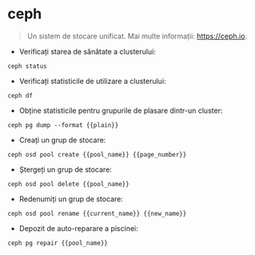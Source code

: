 # ceph

> Un sistem de stocare unificat.
> Mai multe informații: <https://ceph.io>.

- Verificați starea de sănătate a clusterului:

`ceph status`

- Verificați statisticile de utilizare a clusterului:

`ceph df`

- Obține statisticile pentru grupurile de plasare dintr-un cluster:

`ceph pg dump --format {{plain}}`

- Creați un grup de stocare:

`ceph osd pool create {{pool_name}} {{page_number}}`

- Ștergeți un grup de stocare:

`ceph osd pool delete {{pool_name}}`

- Redenumiți un grup de stocare:

`ceph osd pool rename {{current_name}} {{new_name}}`

- Depozit de auto-reparare a piscinei:

`ceph pg repair {{pool_name}}`
